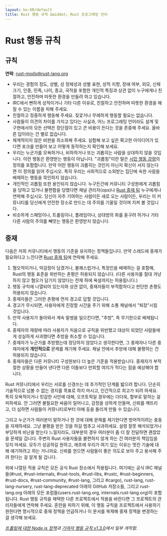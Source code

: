 ```yaml
---
layout: ko-KR/default
title: Rust 행동 규칙 &middot; Rust 프로그래밍 언어
---
```


# Rust 행동 규칙

## 규칙

**연락**: [rust-mods@rust-lang.org](mailto:rust-mods@rust-lang.org)

* 우리는 경험의 정도, 성별, 성 정체성과 성별 표현, 성적 지향, 장애 여부, 외모, 신체 크기, 인종, 민족, 나이, 종교, 국적을 포함한 개인적 특징과 상관 없이 누구에게나 친절하고, 안전하며 따뜻한 환경을 만들려 하고 있습니다.
* IRC에서 뻔하게 성적이거나 기타 다른 이유로, 친절하고 안전하며 따뜻한 환경을 해칠 수 있는 이름을 피해 주세요.
* 친절하고 정중하게 행동해 주세요. 짖궃거나 무례하게 행동할 필요는 없습니다.
* 사람들이 의견의 차이를 가지고 있다는 사실과, 어느 프로그래밍 언어라도 설계 및 구현에서의 모든 선택은 장단점이 있고 큰 비용이 든다는 것을 존중해 주세요. 올바른 답이라는 건 별로 없습니다.
* 체계적이지 않은 비판을 최소화해 주세요. 실험해 보고 싶은 확고한 아이디어가 있다면 포크를 만들어 보고 어떻게 동작하는지 확인해 보세요.
* 우리는 누군가를 모욕하거나, 비하하거나 또는 괴롭히는 사람을 상대하지 않을 것입니다. 이런 행동은 환영받는 행동이 아닙니다. "괴롭힘"이란 말은 <a href="http://citizencodeofconduct.org/">시민 행동 강령</a>의 정의를 포함합니다. 만약 어떤 행동이 괴롭히는 것인지 아닌지 확신이 서지 않는다면 이 정의를 읽어 주십시오. 특히 우리는 사회적으로 소외받는 집단에 속한 사람을 배제하는 행동을 묵인하지 않습니다.
* 개인적인 괴롭힘 또한 용인되지 않습니다. 누구든간에 커뮤니티 구성원에게 괴롭힘을 당하고 있거나 불편함을 당했다면 채널 관리자(ops)나 [Rust 중재 팀](/team.html#Moderation-team) 누구에게나 연락해 주십시오. 당신이 자주 기여하는 사람이든 새로 오는 사람이든, 우리는 이 커뮤니티를 당신에게 안전한 장소로 만드는 데 주의를 기울일 것이며 지켜 볼 것입니다.
* 비슷하게 스패밍이나, 트롤링이나, 플레임이나, 상대방의 화를 돋구려 하거나 기타 다른 사람의 주의를 빼앗는 행동은 환영받지 않습니다.

## 중재

다음은 저희 커뮤니티에서 행동의 기준을 유지하는 정책들입니다. 만약 스레드에 중재가 필요하다고 느낀다면 [Rust 중재 팀](/team.html#Moderation-team)에 연락해 주세요.

1. 혐오적이거나, 악감정이 담겼거나, 불쾌스럽거나, 특정인을 배제하는 걸 포함해, Rust의 행동 표준을 위반하는 촌평은 허용되지 않습니다. (다른 사용자를 절대 겨냥하지 않고 혐오가 담기지 않았다는 전제 하에 욕설까지는 허용됩니다.)
2. 행동 규칙에 나열되어 있는지와 상관 없이, 중재자들이 부적합하다고 판단한 촌평도 허용되지 않습니다.
3. 중재자들은 그러한 촌평에 먼저 경고로 답할 것입니다.
4. 경고가 무시되면, 사용자에게 진정할 시간을 주기 위해 소통 채널에서 "퇴장"시킬 것입니다.
5. 만약 사용자가 돌아와서 계속 말썽을 일으킨다면, "추방", 즉 무기한으로 배제됩니다.
6. 중재자의 재량에 따라 사용자가 처음으로 규칙을 위반했고 대상이 되었던 사람들에게 성실하게 사과했다면 추방을 취소할 수 있습니다.
7. 중재자가 누군가를 추방했는데 정당하지 않았다고 생각한다면, 그 중재자나 다른 중재자에게 **개인적으로** 문제를 제기해 주세요. 채널 안에서 추방에 대해 불평하는 건 허용되지 않습니다.
8. 중재자들은 다른 커뮤니티 구성원보다 더 높은 기준을 적용받습니다. 중재자가 부적절한 상황을 만들어 낸다면 다른 이들보다 만회할 여지가 적다는 점을 예상해야 합니다.

Rust 커뮤니티에서 우리는 서로를 신경쓰는 데 추가적인 단계를 밟으려 합니다. 단순히 기술적으로 넘볼 수 없는 경지를 목표로 하지 마시고, 인간적으로 최고가 되려 하세요. 특히 모욕적이거나 민감한 사안에 대해, 오프토픽일 경우에는 더더욱, 함부로 말하는 걸 피하세요. 안 그러면 불필요한 싸움이 일어나고, 감정을 상하게 만들며, 신뢰를 깨뜨리고, 더 심하면 사람들이 커뮤니티로부터 아예 등을 돌리게 만들 수 있습니다.

그리고 누군가가 여러분이 말하거나 한 것에 대해 문제를 제기한다면 방어적이려는 충동을 자제하세요. 그냥 불평을 받은 것을 하길 멈추고 사과하세요. 설령 잘못 해석되었거나 부당하게 비난을 받는다 느낄지라도, 대부분의 경우 여러분이 좀 더 잘 전달하면 괜찮았을 문제일 겁니다. 주변의 Rust 사용자들을 불편하지 않게 하는 건 여러분의 책임임을 잊지 마세요. 모두가 성공하길 원하고, 애초에 우리가 여기 있는 이유는 멋진 기술에 대해 얘기하려고 하는 거니까요. 신뢰를 얻으면 사람들이 좋은 의도로 보아 주고 용서해 주려 한다는 걸 알게 될 겁니다.

위에 나열된 적용 규칙은 모든 공식 Rust 장소에서 적용됩니다. 여기에는 공식 IRC 채널들(#rust, #rust-internals, #rust-tools, #rust-libs, #rustc, #rust-beginners, #rust-docs, #rust-community, #rust-lang, 그리고 #cargo), rust-lang, rust-lang-nursery, rust-lang-deprecated 아래의 GitHub 저장소들, 그리고 rust-lang.org 아래의 모든 포럼들(users.rust-lang.org, internals.rust-lang.org)이 포함됩니다. Rust 행동 규칙을 채택한 다른 프로젝트에서 적용을 바란다면 그 프로젝트의 관리자들에게 연락해 주세요. 혼란을 피하기 위해, 이 행동 규칙을 프로젝트에서 사용하기 원한다면 명시적으로 중재 정책을 언급하거나 이 문서를 복제해 중재 정책을 변경하는 걸 생각해 보세요.

*[트롤링에 대한 Node.js 정책](http://blog.izs.me/post/30036893703/policy-on-trolling)과 [기여자 행동 규칙 v1.3.0](https://www.contributor-covenant.org/version/1/3/0/)에서 일부 개작함.*
